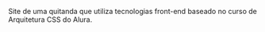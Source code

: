  Site de uma quitanda que utiliza tecnologias front-end baseado no curso de Arquitetura CSS do Alura. 